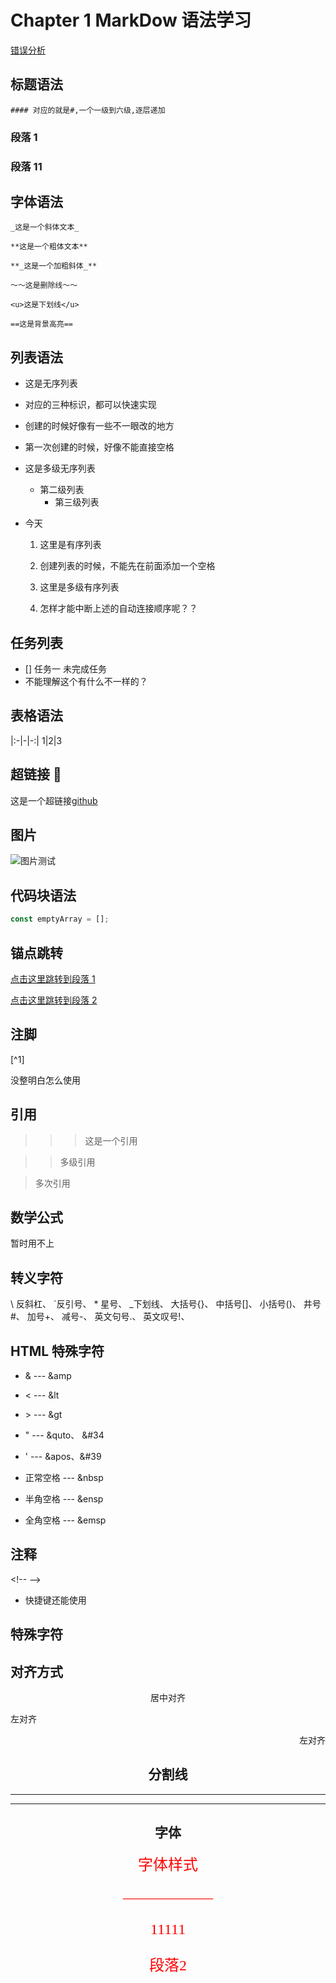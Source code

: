 # Chapter 1 MarkDow 语法学习

[错误分析](https://blog.csdn.net/zhangzhikang_zzk/article/details/118999012,'错误分析')

## 标题语法

    #### 对应的就是#,一个一级到六级,逐层递加

### <div id='jump1'>段落 1<div />

### <p>段落 11<p />

## 字体语法

    _这是一个斜体文本_

    **这是一个粗体文本**

    **_这是一个加粗斜体_**

    ～～这是删除线～～

    <u>这是下划线</u>

    ==这是背景高亮==

## 列表语法

- 这是无序列表

- 对应的三种标识，都可以快速实现

- 创建的时候好像有一些不一眼改的地方

- 第一次创建的时候，好像不能直接空格

- 这是多级无序列表

  - 第二级列表
    - 第三级列表

- 今天

  1. 这里是有序列表
  2. 创建列表的时候，不能先在前面添加一个空格

  3. 这里是多级有序列表
  4. 怎样才能中断上述的自动连接顺序呢？？

## 任务列表

- [] 任务一 未完成任务
- 不能理解这个有什么不一样的？

## 表格语法

|:-|-|-:|
1|2|3

## 超链接 🔗

这是一个超链接[github](https://github.com "GitHub")

## 图片

![图片测试]()

## 代码块语法

```javascript
const emptyArray = [];
```

## 锚点跳转

[点击这里跳转到段落 1](#jump1)

[点击这里跳转到段落 2](#jump2)

## 注脚

[^1]

没整明白怎么使用

## 引用

> > > 这是一个引用

> > 多级引用

> 多次引用

## 数学公式

暂时用不上

## 转义字符

\ 反斜杠、 `反引号、 \* 星号、 \_下划线、 大括号{}、 中括号[]、 小括号()、
井号#、 加号+、 减号-、 英文句号.、 英文叹号!、

## HTML 特殊字符

- & --- &amp

- < --- &lt

- \> --- &gt

- " --- &quto、 &#34
- ' --- &apos、&#39

- 正常空格 --- &nbsp

- 半角空格 --- &ensp
- 全角空格 --- &emsp

## 注释

\<!-- -->

- 快捷键还能使用

## 特殊字符

## 对齐方式

<center>居中对齐<center />

<p align='left'>左对齐<p />
<p align='right'>左对齐<p />

## 分割线

---

---

## 字体

<font face='宋体' color='red' size='5'>字体样式<font />

——————

<font>11111<font />

<p align='left'><p />

<p id='jump2'>段落2<p />
